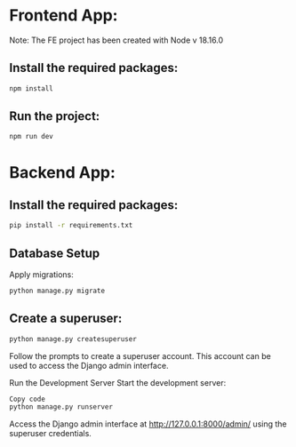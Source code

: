 # Frontend App:


Note: The FE project has been created with Node v 18.16.0

## Install the required packages:

```bash
npm install
```

## Run the project:

```bash
npm run dev
```


# Backend App:
## Install the required packages:

```bash
pip install -r requirements.txt
```
## Database Setup
Apply migrations:

```bash
python manage.py migrate
```
## Create a superuser:
```bash
python manage.py createsuperuser
```
Follow the prompts to create a superuser account. This account can be used to access the Django admin interface.

Run the Development Server
Start the development server:

```bash
Copy code
python manage.py runserver
```
Access the Django admin interface at http://127.0.0.1:8000/admin/ using the superuser credentials.
